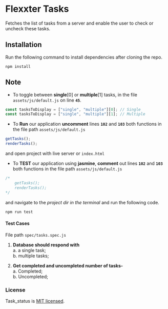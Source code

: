 # Flexxter Tasks

Fetches the list of tasks from a server and enable the user to check or uncheck these tasks.

## Installation

Run the following command to install dependencies after cloning the repo.

```
npm install
```

## Note

- To toggle between **single**[0] or **multiple**[1] tasks, in the file `assets/js/default.js` on line **`45`**.

```javascript
const tasksToDisplay = ["single", "multiple"][0]; // Single
const tasksToDisplay = ["single", "multiple"][1]; // Multiple
```

- To **Run** our application **uncomment** lines **`102`** and **`103`** both functions in the file path `assets/js/default.js`

```javascript
getTasks();
renderTasks();
```

and open project with live server or `index.html`

- To **TEST** our application using **jasmine**, **comment** out lines **`102`** and **`103`** both functions in the file path `assets/js/default.js`

```javascript
/*
    getTasks();
    renderTasks();
*/
```

and navigate to the _project dir in the terminal_ and run the following code.

```javascript
npm run test
```

#### Test Cases

File path `spec/tasks.spec.js`

1. **Database should respond with** <br/>
   a. a single task; <br/>
   b. multiple tasks; <br/>

2. **Get completed and uncompleted number of tasks-** <br/>
   a. Completed; <br/>
   b. Uncompleted; <br/>

### License

Task_status is [MIT licensed](./LICENSE).
